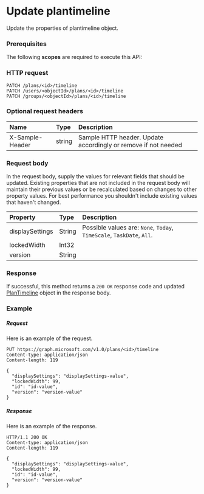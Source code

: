 # Update plantimeline

Update the properties of plantimeline object.
### Prerequisites
The following **scopes** are required to execute this API: 
### HTTP request
<!-- { "blockType": "ignored" } -->
```http
PATCH /plans/<id>/timeline
PATCH /users/<objectId>/plans/<id>/timeline
PATCH /groups/<objectId>/plans/<id>/timeline
```
### Optional request headers
| Name       | Type | Description|
|:-----------|:------|:----------|
| X-Sample-Header  | string  | Sample HTTP header. Update accordingly or remove if not needed|

### Request body
In the request body, supply the values for relevant fields that should be updated. Existing properties that are not included in the request body will maintain their previous values or be recalculated based on changes to other property values. For best performance you shouldn't include existing values that haven't changed.

| Property	   | Type	|Description|
|:---------------|:--------|:----------|
|displaySettings|String| Possible values are: `None`, `Today`, `TimeScale`, `TaskDate`, `All`.|
|lockedWidth|Int32||
|version|String||

### Response
If successful, this method returns a `200 OK` response code and updated [PlanTimeline](../resources/plantimeline.md) object in the response body.
### Example
##### Request
Here is an example of the request.
<!-- {
  "blockType": "request",
  "name": "update_plantimeline"
}-->
```http
PUT https://graph.microsoft.com/v1.0/plans/<id>/timeline
Content-type: application/json
Content-length: 119

{
  "displaySettings": "displaySettings-value",
  "lockedWidth": 99,
  "id": "id-value",
  "version": "version-value"
}
```
##### Response
Here is an example of the response.
<!-- {
  "blockType": "response",
  "truncated": false,
  "@odata.type": "microsoft.graph.plantimeline"
} -->
```http
HTTP/1.1 200 OK
Content-type: application/json
Content-length: 119

{
  "displaySettings": "displaySettings-value",
  "lockedWidth": 99,
  "id": "id-value",
  "version": "version-value"
}
```

<!-- uuid: 8fcb5dbc-d5aa-4681-8e31-b001d5168d79
2015-10-25 14:57:30 UTC -->
<!-- {
  "type": "#page.annotation",
  "description": "Update plantimeline",
  "keywords": "",
  "section": "documentation",
  "tocPath": ""
}-->